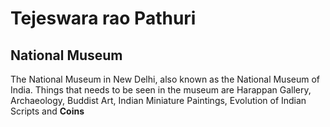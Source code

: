 # Tejeswara rao Pathuri
## National Museum
The National Museum in New Delhi, also known as the National Museum of India. Things that needs to be seen in the museum are Harappan Gallery, Archaeology, Buddist Art, Indian Miniature Paintings, Evolution of Indian Scripts and **Coins**